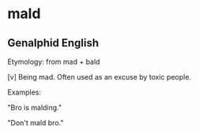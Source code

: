 # mald
## Genalphid English

Etymology: from mad + bald

[v] Being mad. Often used as an excuse by toxic people.

Examples:

"Bro is malding."

"Don't mald bro."